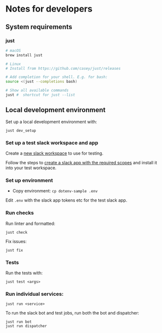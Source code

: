 # Notes for developers

## System requirements

### just

```sh
# macOS
brew install just

# Linux
# Install from https://github.com/casey/just/releases

# Add completion for your shell. E.g. for bash:
source <(just --completions bash)

# Show all available commands
just #  shortcut for just --list
```


## Local development environment


Set up a local development environment with:
```
just dev_setup
```

### Set up a test slack workspace and app

Create a [new slack workspace](https://slack.com/intl/en-gb/get-started#/createnew) to use for testing.

Follow the steps to [create a slack app with the required scopes](DEPLOY.md#creating-the-slack-app)
and install it into your test workspace.

### Set up environment
* Copy environment: `cp dotenv-sample .env`

Edit `.env` with the slack app tokens etc for the test slack app.


### Run checks

Run linter and formatted:
```
just check
```

Fix issues:
```
just fix
```

### Tests
Run the tests with:
```
just test <args>
```

### Run individual services:
```
just run <service>
```

To run the slack bot and test jobs, run both the bot and dispatcher:
```
just run bot
just run dispatcher
```
